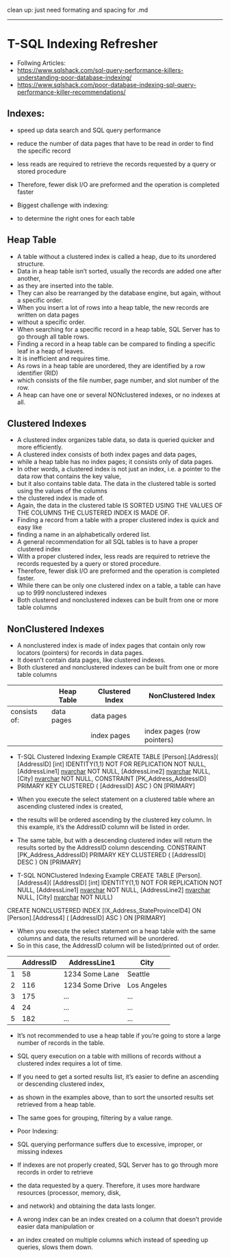 clean up:
just need formating and spacing for .md


- - - - - - - - - - - - - - - - - - - - - - - - - - - - - - - - - - - - - - - - - - - - - - 
# T-SQL Indexing Refresher
-  Follwing Articles: 
-  https://www.sqlshack.com/sql-query-performance-killers-understanding-poor-database-indexing/
-  https://www.sqlshack.com/poor-database-indexing-sql-query-performance-killer-recommendations/


##  Indexes: 
-  speed up data search and SQL query performance
-  reduce the number of data pages that have to be read in order to find the specific record
-  less reads are required to retrieve the records requested by a query or stored procedure 
-  Therefore, fewer disk I/O are preformed and the operation is completed faster

-  Biggest challenge with indexing: 
-  to determine the right ones for each table


##  Heap Table
-  A table without a clustered index is called a heap, due to its unordered structure. 
-  Data in a heap table isn’t sorted, usually the records are added one after another, 
-  as they are inserted into the table. 
-  They can also be rearranged by the database engine, but again, without a specific order. 
-  When you insert a lot of rows into a heap table, the new records are written on data pages 
-  without a specific order. 
-  When searching for a specific record in a heap table, SQL Server has to go through all table rows. 
-  Finding a record in a heap table can be compared to finding a specific leaf in a heap of leaves. 
-  It is inefficient and requires time.
-  As rows in a heap table are unordered, they are identified by a row identifier (RID) 
-  which consists of the file number, page number, and slot number of the row.
-  A heap can have one or several NONclustered indexes, or no indexes at all.


## Clustered Indexes
-  A clustered index organizes table data, so data is queried quicker and more efficiently. 
-  A clustered index consists of both index pages and data pages, 
-  while a heap table has no index pages; it consists only of data pages. 
-  In other words, a clustered index is not just an index, i.e. a pointer to the data row that contains the key value, 
-  but it also contains table data. The data in the clustered table is sorted using the values of the columns 
-  the clustered index is made of. 
-  Again, the data in the clustered table IS SORTED USING THE VALUES OF THE COLUMNS THE CLUSTERED INDEX IS MADE OF.
-  Finding a record from a table with a proper clustered index is quick and easy like 
-  finding a name in an alphabetically ordered list. 
-  A general recommendation for all SQL tables is to have a proper clustered index
-  With a proper clustered index, less reads are required to retrieve the records requested by a query or stored procedure. 
-  Therefore, fewer disk I/O are preformed and the operation is completed faster.
-  While there can be only one clustered index on a table, a table can have up to 999 nonclustered indexes
-  Both clustered and nonclustered indexes can be built from one or more table columns


## NonClustered Indexes
-  A nonclustered index is made of index pages that contain only row locators (pointers) for records in data pages. 
-  It doesn’t contain data pages, like clustered indexes.
-  Both clustered and nonclustered indexes can be built from one or more table columns

|              |   Heap Table    |   Clustered Index     |   NonClustered Index          |
|    ---       |   ---           |   ---                 |   ---                         |
| consists of: |   data pages    |   data pages          |                               |
|              |                 |  index pages          |   index pages (row pointers)  |


-  T-SQL Clustered Indexing Example
CREATE TABLE [Person].[Address](
    [AddressID] [int] IDENTITY(1,1) NOT FOR REPLICATION NOT NULL,
    [AddressLine1] [nvarchar](60) NOT NULL,
    [AddressLine2] [nvarchar](60) NULL,
    [City] [nvarchar](30) NOT NULL,
CONSTRAINT [PK_Address_AddressID] PRIMARY KEY CLUSTERED 
(
    [AddressID] ASC
) ON [PRIMARY]

-  When you execute the select statement on a clustered table where an ascending clustered index is created, 
-  the results will be ordered ascending by the clustered key column. In this example, it’s the AddressID column will be listed in order.
-  The same table, but with a descending clustered index will return the results sorted by the AddressID column descending.
CONSTRAINT [PK_Address_AddressID] PRIMARY KEY CLUSTERED 
(
	    [AddressID] DESC
) ON [PRIMARY]


-  T-SQL NONClustered Indexing Example
CREATE TABLE [Person].[Address4](
    [AddressID] [int] IDENTITY(1,1) NOT FOR REPLICATION NOT NULL,
    [AddressLine1] [nvarchar](60) NOT NULL,
    [AddressLine2] [nvarchar](60) NULL,
    [City] [nvarchar](30) NOT NULL)

CREATE NONCLUSTERED INDEX [IX_Address_StateProvinceID4] ON [Person].[Address4]
(
	[AddressID] ASC
) ON [PRIMARY]

-  When you execute the select statement on a heap table with the same columns and data, the results returned will be unordered.
-  So in this case, the AddressID column will be listed/printed out of order.

|      | AddressID   |  AddressLine1  | City   |                    
|  --- | ---  |  ---  | --- | 
|  1   | 58   |        1234 Some Lane   |   Seattle     |
|  2   | 116  |        1234 Some Drive  |   Los Angeles |
|  3   | 175  |        ...              |   ...         |
|  4   | 24   |        ...              |   ...         |
|  5   | 182  |        ...              |   ...         |


-  It’s not recommended to use a heap table if you’re going to store a large number of records in the table. 
-  SQL query execution on a table with millions of records without a clustered index requires a lot of time. 
-  If you need to get a sorted results list, it’s easier to define an ascending or descending clustered index, 
-  as shown in the examples above, than to sort the unsorted results set retrieved from a heap table. 
-  The same goes for grouping, filtering by a value range.


-  Poor Indexing:
-  SQL querying performance suffers due to excessive, improper, or missing indexes
-  If indexes are not properly created, SQL Server has to go through more records in order to retrieve 
-  the data requested by a query. Therefore, it uses more hardware resources (processor, memory, disk, 
-  and network) and obtaining the data lasts longer.
-  A wrong index can be an index created on a column that doesn’t provide easier data manipulation or 
-  an index created on multiple columns which instead of speeding up queries, slows them down.

